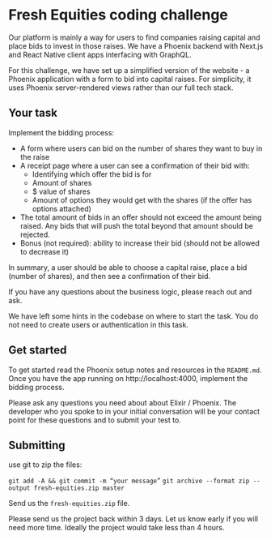 # Fresh Equities coding challenge

Our platform is mainly a way for users to find companies raising capital and place bids to invest in those raises. We have a Phoenix backend with Next.js and React Native client apps interfacing with GraphQL.

For this challenge, we have set up a simplified version of the website - a Phoenix application with a form to bid into capital raises. For simplicity, it uses Phoenix server-rendered views rather than our full tech stack.

## Your task

Implement the bidding process:
* A form where users can bid on the number of shares they want to buy in the raise
* A receipt page where a user can see a confirmation of their bid with:
  * Identifying which offer the bid is for
  * Amount of shares
  * $ value of shares
  * Amount of options they would get with the shares (if the offer has options attached)
* The total amount of bids in an offer should not exceed the amount being raised.  Any bids that will push the total beyond that amount should be rejected.
* Bonus (not required): ability to increase their bid (should not be allowed to decrease it)

In summary, a user should be able to choose a capital raise, place a bid (number of shares), and then see a confirmation of their bid.

If you have any questions about the business logic, please reach out and ask.

We have left some hints in the codebase on where to start the task. You do not need to create users or authentication in this task.

## Get started

To get started read the Phoenix setup notes and resources in the `README.md`. Once you have the app running on http://localhost:4000, implement the bidding process.

Please ask any questions you need about about Elixir / Phoenix. The developer who you spoke to in your initial conversation will be your contact point for these questions and to submit your test to.

## Submitting

use git to zip the files:

`git add -A && git commit -m “your message”`
`git archive --format zip --output fresh-equities.zip master`

Send us the `fresh-equities.zip` file.

Please send us the project back within 3 days. Let us know early if you will need more time. Ideally the project would take less than 4 hours.
